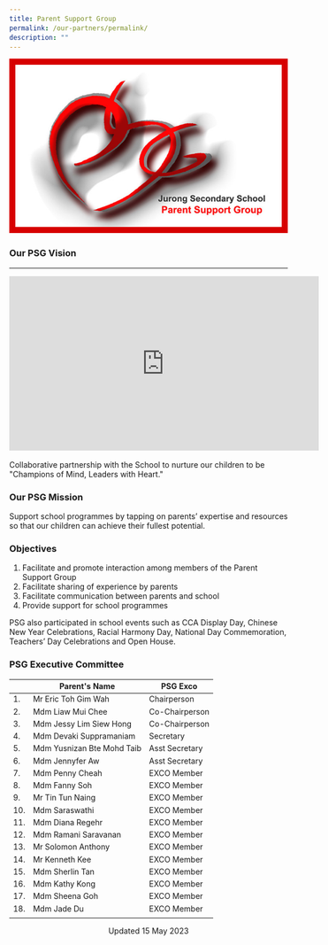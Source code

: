 ```yaml
---
title: Parent Support Group
permalink: /our-partners/permalink/
description: ""
---
```

![](/images/JSS-PSG-Logo.jpg)

### Our PSG Vision
--------------
<iframe width="560" height="315" src="https://www.youtube.com/embed/2CHvUzi_1d4" title="YouTube video player" frameborder="0" allow="accelerometer; autoplay; clipboard-write; encrypted-media; gyroscope; picture-in-picture; web-share" allowfullscreen=""></iframe>

Collaborative partnership with the School to nurture our children to be "Champions of Mind, Leaders with Heart."  

### Our PSG Mission

Support school programmes by tapping on parents’ expertise and resources so that our children can achieve their fullest potential.  

### Objectives

1. Facilitate and promote interaction among members of the Parent Support Group
2. Facilitate sharing of experience by parents
3. Facilitate communication between parents and school
4. Provide support for school programmes

PSG also participated in school events such as CCA Display Day, Chinese New Year Celebrations, Racial Harmony Day, National Day Commemoration, Teachers’ Day Celebrations and Open House.  

### PSG Executive Committee

|  | Parent's Name | PSG Exco |
|---|---|---|
| 1. | Mr Eric Toh Gim Wah | Chairperson |
| 2. | Mdm Liaw Mui Chee | Co-Chairperson |
| 3. | Mdm Jessy Lim Siew Hong | Co-Chairperson |
| 4. | Mdm Devaki Suppramaniam | Secretary |
| 5. | Mdm Yusnizan Bte Mohd Taib | Asst Secretary |
| 6. | Mdm Jennyfer Aw | Asst Secretary |
| 7. | Mdm Penny Cheah | EXCO Member |
| 8. | Mdm Fanny Soh | EXCO Member |
| 9. | Mr Tin Tun Naing | EXCO Member |
| 10. | Mdm Saraswathi | EXCO Member |
| 11. | Mdm Diana Regehr | EXCO Member |
| 12. | Mdm Ramani Saravanan | EXCO Member |
| 13. | Mr Solomon Anthony | EXCO Member |
| 14. | Mr Kenneth Kee | EXCO Member |
| 15. | Mdm Sherlin Tan | EXCO Member |
| 16. | Mdm Kathy Kong | EXCO Member |
| 17. | Mdm Sheena Goh | EXCO Member |
| 18. | Mdm Jade Du | EXCO Member |
| | |

<center> Updated 15 May 2023 </center>